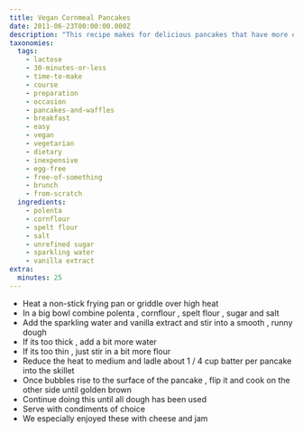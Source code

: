 ```yaml
---
title: Vegan Cornmeal Pancakes
date: 2011-06-23T00:00:00.000Z
description: "This recipe makes for delicious pancakes that have more of a cornbread-like texture. they are easy and quick to whip up and taste good both sweet and savoury. feel free to try add ins of your choice.\r\nthe original comes from a german magazine called \"schrot und korn\", but ive tweaked it quite a bit."
taxonomies:
  tags:
    - lactose
    - 30-minutes-or-less
    - time-to-make
    - course
    - preparation
    - occasion
    - pancakes-and-waffles
    - breakfast
    - easy
    - vegan
    - vegetarian
    - dietary
    - inexpensive
    - egg-free
    - free-of-something
    - brunch
    - from-scratch
  ingredients:
    - polenta
    - cornflour
    - spelt flour
    - salt
    - unrefined sugar
    - sparkling water
    - vanilla extract
extra:
  minutes: 25
---
```

 - Heat a non-stick frying pan or griddle over high heat
 - In a big bowl combine polenta , cornflour , spelt flour , sugar and salt
 - Add the sparkling water and vanilla extract and stir into a smooth , runny dough
 - If its too thick , add a bit more water
 - If its too thin , just stir in a bit more flour
 - Reduce the heat to medium and ladle about 1 / 4 cup batter per pancake into the skillet
 - Once bubbles rise to the surface of the pancake , flip it and cook on the other side until golden brown
 - Continue doing this until all dough has been used
 - Serve with condiments of choice
 - We especially enjoyed these with cheese and jam
